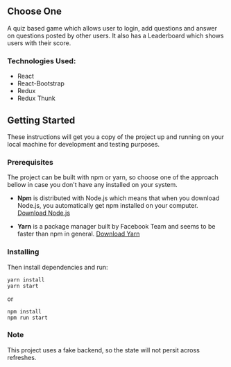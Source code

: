 ## Choose One
A quiz based game which allows user to login, add questions and answer on questions posted by other users. It also has a Leaderboard which shows users with their score.

### Technologies Used:
* React
* React-Bootstrap
* Redux
* Redux Thunk

## Getting Started

These instructions will get you a copy of the project up and running on your local machine for development and testing purposes.

### Prerequisites

The project can be built with npm or yarn, so choose one of the approach bellow in case you don't have any installed on your system.

* **Npm** is distributed with Node.js which means that when you download Node.js, you automatically get npm installed on your computer. [Download Node.js](https://nodejs.org/en/download/)

* **Yarn** is a package manager built by Facebook Team and seems to be faster than npm in general.  [Download Yarn](https://yarnpkg.com/en/docs/install)

### Installing

Then install dependencies and run:

```
yarn install
yarn start
```

or

```
npm install
npm run start
```

### Note
This project uses a fake backend, so the state will not persit across refreshes.
